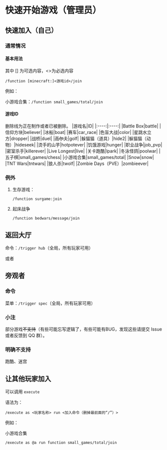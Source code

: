 # 快速开始游戏（管理员）
## 快速加入（自己）
### 通常情况
#### 基本用法

其中 [] 为可选内容，<>为必选内容

```
/function [minecraft:]<游戏id>/join
```
例如：

小游戏合集：`/function small_games/total/join`

#### 游戏ID
删除线为正在制作或者已被删除。
|游戏名|ID|
|:----:|:----:|
|Battle Box|battle|
|信仰方块|believer|
|冰船|boat|
|赛车|car_race|
|色盲大战|color|
|星跳水立方|dropper|
|战桥|duel|
|~~高尔夫~~|golf|
|躲猫猫（道具）|hide2|
|躲猫猫（动物）|hideseek|
|烫手的山芋|hotpotever|
|饥饿游戏|hunger|
|职业战争|job_pvp|
|密室杀手|killerever|
|Live Longest|live|
|关卡跑酷|lpark|
|冬泳怪鸽|poolwar|
|五子棋|small_games/chess|
|小游戏合集|small_games/total|
|Snow|snow|
|TNT Wars|tntwars|
|狼人杀|twolf|
|Zombie Days（PVE）|zombieever|

### 例外
1. 生存游戏：
   ```
   /function surgame:join
   ```

2. 起床战争
   ```
   /function bedwars/message/join
   ```

## 返回大厅
命令：`/trigger hub`（全局，所有玩家可用）

或者
## 旁观者
### 命令
菜单：`/trigger spec`（全局，所有玩家可用）
### 小注
部分游戏~~不支持~~（有些可能忘写逻辑了，有些可能有BUG，发现这些请提交 Issue 或者反馈到 QQ 群）。
### 明确不支持
跑酷、迷宫

## 让其他玩家加入
可以调用 `execute`

语法为：
```
/execute as <玩家名称> run <加入命令（删掉最前面的“/”）>
```

例如：

小游戏合集

```
/execute as @a run function small_games/total/join
```